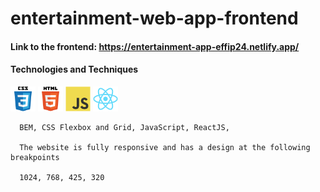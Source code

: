 
# entertainment-web-app-frontend

#### Link to the frontend: https://entertainment-app-effip24.netlify.app/

#### Technologies and Techniques

<p align="left"> 
 <img src="https://raw.githubusercontent.com/devicons/devicon/master/icons/css3/css3-original-wordmark.svg" alt="css3" width="40" height="40"/>

<img src="https://raw.githubusercontent.com/devicons/devicon/master/icons/html5/html5-original-wordmark.svg" alt="html5" width="40" height="40"/>

<img src="https://raw.githubusercontent.com/devicons/devicon/master/icons/javascript/javascript-original.svg" alt="javascript" width="40" height="40"/>

<img src="https://raw.githubusercontent.com/devicons/devicon/master/icons/react/react-original.svg" alt="react" width="40" height="40"/>

</p>

```
  BEM, CSS Flexbox and Grid, JavaScript, ReactJS,

  The website is fully responsive and has a design at the following breakpoints

  1024, 768, 425, 320
```
